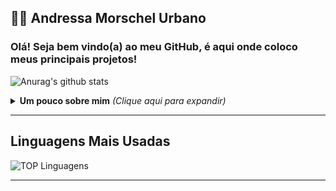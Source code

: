 ## :man_technologist: Andressa Morschel Urbano


### Olá! Seja bem vindo(a) ao meu GitHub, é aqui onde coloco meus principais projetos!
![Anurag's github stats](https://github-readme-stats.vercel.app/api?username=andressamorschel_icons=true&theme=tokyonight)
<details>
<summary> <b> Um pouco sobre mim</b> <i>(Clique aqui para expandir)</i> </summary>

---

### 📖 Sobre mim
Tenho 18 anos e estou cursando Engenharia de software. Atualmente estou me aprimorando nas linguagens Java, HTML, CSS e JavaScript. Pretendo seguir carreira como desenvolvedora full stack.
Linguagens que tenho experiência:
	

<h2> 🛠 &nbsp;Tech Stack</h2>
<h3>💻 &nbsp;Front-end:</h3>

![HTML](https://img.shields.io/badge/-HTML-333333?style=flat&logo=HTML5)
![CSS](https://img.shields.io/badge/-CSS-333333?style=flat&logo=CSS3&logoColor=1572B6)
![JavaScript](https://img.shields.io/badge/-JavaScript-333333?style=flat&logo=javascript)

<h3>⚙️ &nbsp;Back-end and database:</h3>

![MongoDB](https://img.shields.io/badge/-MongoDB-333333?style=flat&logo=mongodb)




</details>

---

## Linguagens Mais Usadas

<p align="center">
    
![TOP Linguagens](https://github-readme-stats.vercel.app/api/top-langs/?username=andressamorschel&layout=compact&theme=dracula)

</p>

---



